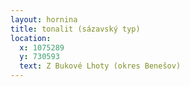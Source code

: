 ```yaml
---
layout: hornina
title: tonalit (sázavský typ)
location:
  x: 1075289
  y: 730593
  text: Z Bukové Lhoty (okres Benešov)
---
```


